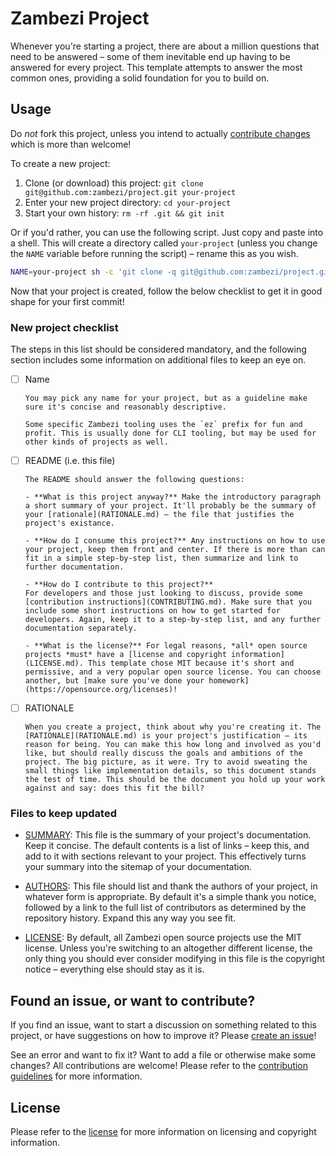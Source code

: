 Zambezi Project
===============

Whenever you're starting a project, there are about a million questions that need to be answered – some of them inevitable end up having to be answered for every project. This template attempts to answer the most common ones, providing a solid foundation for you to build on.

Usage
-----

Do *not* fork this project, unless you intend to actually [contribute changes](CONTRIBUTING.md) which is more than welcome!

To create a new project:

1. Clone (or download) this project: `git clone git@github.com:zambezi/project.git your-project`
2. Enter your new project directory: `cd your-project`
3. Start your own history: `rm -rf .git && git init`

Or if you'd rather, you can use the following script. Just copy and paste into a shell. This will create a directory called `your-project` (unless you change the `NAME` variable before running the script) – rename this as you wish.

```bash
NAME=your-project sh -c 'git clone -q git@github.com:zambezi/project.git ${NAME} && cd ${NAME} && rm -rf .git && git init -q && echo "Initialized new project in: $(pwd)"'
```

Now that your project is created, follow the below checklist to get it in good shape for your first commit!

### New project checklist

The steps in this list should be considered mandatory, and the following section includes some information on additional files to keep an eye on.

- [ ] Name

      You may pick any name for your project, but as a guideline make sure it's concise and reasonably descriptive.

      Some specific Zambezi tooling uses the `ez` prefix for fun and profit. This is usually done for CLI tooling, but may be used for other kinds of projects as well.

- [ ] README (i.e. this file)

      The README should answer the following questions:

      - **What is this project anyway?** Make the introductory paragraph a short summary of your project. It'll probably be the summary of your [rationale](RATIONALE.md) – the file that justifies the project's existance.

      - **How do I consume this project?** Any instructions on how to use your project, keep them front and center. If there is more than can fit in a simple step-by-step list, then summarize and link to further documentation.

      - **How do I contribute to this project?**
      For developers and those just looking to discuss, provide some [contribution instructions](CONTRIBUTING.md). Make sure that you include some short instructions on how to get started for developers. Again, keep it to a step-by-step list, and any further documentation separately.

      - **What is the license?** For legal reasons, *all* open source projects *must* have a [license and copyright information](LICENSE.md). This template chose MIT because it's short and permissive, and a very popular open source license. You can choose another, but [make sure you've done your homework](https://opensource.org/licenses)!

- [ ] RATIONALE
      
      When you create a project, think about why you're creating it. The [RATIONALE](RATIONALE.md) is your project's justification – its reason for being. You can make this how long and involved as you'd like, but should really discuss the goals and ambitions of the project. The big picture, as it were. Try to avoid sweating the small things like implementation details, so this document stands the test of time. This should be the document you hold up your work against and say: does this fit the bill?

### Files to keep updated

- [SUMMARY](SUMMARY.md): This file is the summary of your project's documentation. Keep it concise. The default contents is a list of links – keep this, and add to it with sections relevant to your project. This effectively turns your summary into the sitemap of your documentation.

- [AUTHORS](AUTHORS.md): This file should list and thank the authors of your project, in whatever form is appropriate. By default it's a simple thank you notice, followed by a link to the full list of contributors as determined by the repository history. Expand this any way you see fit.

- [LICENSE](LICENSE.md): By default, all Zambezi open source projects use the MIT license. Unless you're switching to an altogether different license, the only thing you should ever consider modifying in this file is the copyright notice – everything else should stay as it is.

Found an issue, or want to contribute?
--------------------------------------

If you find an issue, want to start a discussion on something related to this project, or have suggestions on how to improve it? Please [create an issue](../../issues/new)!

See an error and want to fix it? Want to add a file or otherwise make some changes? All contributions are welcome! Please refer to the [contribution guidelines](CONTRIBUTING.md) for more information.

License
-------

Please refer to the [license](LICENSE.md) for more information on licensing and copyright information.